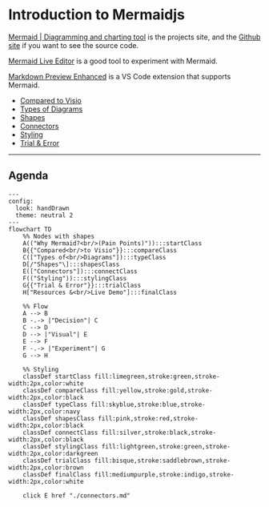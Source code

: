 # Introduction to Mermaidjs

[Mermaid | Diagramming and charting tool](https://mermaid.js.org/) is the projects site, and the [Github site](https://github.com/mermaid-js/mermaid) if you want to see the source code.

[Mermaid Live Editor](https://mermaid.live/) is a good tool to experiment with Mermaid.

[Markdown Preview Enhanced](https://marketplace.visualstudio.com/items?itemName=shd101wyy.markdown-preview-enhanced) is a VS Code extension that supports Mermaid.

- [Compared to Visio](vs-visio.md)
- [Types of Diagrams](types-of-diagrams.md)
- [Shapes](shapes.md)
- [Connectors](connectors.md)
- [Styling](style.md)
- [Trial &amp; Error](Trial-and-error.md)

---

## Agenda

```mermaid
---
config:
  look: handDrawn
  theme: neutral 2
---
flowchart TD
    %% Nodes with shapes
    A(("Why Mermaid?<br/>(Pain Points)")):::startClass
    B{{"Compared<br/>to Visio"}}:::compareClass
    C(["Types of<br/>Diagrams"]):::typeClass
    D[/"Shapes"\]:::shapesClass
    E(["Connectors"]):::connectClass
    F(("Styling")):::stylingClass
    G{{"Trial & Error"}}:::trialClass
    H["Resources &<br/>Live Demo"]:::finalClass
 
    %% Flow
    A --> B
    B -.-> |"Decision"| C
    C --> D
    D --> |"Visual"| E
    E --> F
    F -.-> |"Experiment"| G
    G --> H

    %% Styling
    classDef startClass fill:limegreen,stroke:green,stroke-width:2px,color:white
    classDef compareClass fill:yellow,stroke:gold,stroke-width:2px,color:black
    classDef typeClass fill:skyblue,stroke:blue,stroke-width:2px,color:navy
    classDef shapesClass fill:pink,stroke:red,stroke-width:2px,color:black
    classDef connectClass fill:silver,stroke:black,stroke-width:2px,color:black
    classDef stylingClass fill:lightgreen,stroke:green,stroke-width:2px,color:darkgreen
    classDef trialClass fill:bisque,stroke:saddlebrown,stroke-width:2px,color:brown
    classDef finalClass fill:mediumpurple,stroke:indigo,stroke-width:2px,color:white

    click E href "./connectors.md"
```
